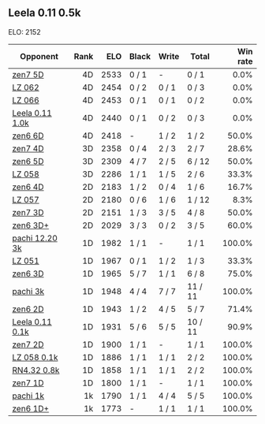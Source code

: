 ## Leela 0.11 0.5k ##

ELO: 2152

Opponent | Rank | ELO | Black | Write | Total | Win rate
---------|-----:|----:|-------|-------|-------|-------:
[zen7 5D](zen7%205D.md) | 4D | 2533 | 0 / 1 | - | 0 / 1 | 0.0%
[LZ 062](LZ%20062.md) | 4D | 2454 | 0 / 2 | 0 / 1 | 0 / 3 | 0.0%
[LZ 066](LZ%20066.md) | 4D | 2453 | 0 / 1 | 0 / 1 | 0 / 2 | 0.0%
[Leela 0.11 1.0k](Leela%200.11%201.0k.md) | 4D | 2440 | 0 / 1 | 0 / 2 | 0 / 3 | 0.0%
[zen6 6D](zen6%206D.md) | 4D | 2418 | - | 1 / 2 | 1 / 2 | 50.0%
[zen7 4D](zen7%204D.md) | 3D | 2358 | 0 / 4 | 2 / 3 | 2 / 7 | 28.6%
[zen6 5D](zen6%205D.md) | 3D | 2309 | 4 / 7 | 2 / 5 | 6 / 12 | 50.0%
[LZ 058](LZ%20058.md) | 3D | 2286 | 1 / 1 | 1 / 5 | 2 / 6 | 33.3%
[zen6 4D](zen6%204D.md) | 2D | 2183 | 1 / 2 | 0 / 4 | 1 / 6 | 16.7%
[LZ 057](LZ%20057.md) | 2D | 2180 | 0 / 6 | 1 / 6 | 1 / 12 | 8.3%
[zen7 3D](zen7%203D.md) | 2D | 2151 | 1 / 3 | 3 / 5 | 4 / 8 | 50.0%
[zen6 3D+](zen6%203D+.md) | 2D | 2029 | 3 / 3 | 0 / 2 | 3 / 5 | 60.0%
[pachi 12.20 3k](pachi%2012.20%203k.md) | 1D | 1982 | 1 / 1 | - | 1 / 1 | 100.0%
[LZ 051](LZ%20051.md) | 1D | 1967 | 0 / 1 | 1 / 2 | 1 / 3 | 33.3%
[zen6 3D](zen6%203D.md) | 1D | 1965 | 5 / 7 | 1 / 1 | 6 / 8 | 75.0%
[pachi 3k](pachi%203k.md) | 1D | 1948 | 4 / 4 | 7 / 7 | 11 / 11 | 100.0%
[zen6 2D](zen6%202D.md) | 1D | 1943 | 1 / 2 | 4 / 5 | 5 / 7 | 71.4%
[Leela 0.11 0.1k](Leela%200.11%200.1k.md) | 1D | 1931 | 5 / 6 | 5 / 5 | 10 / 11 | 90.9%
[zen7 2D](zen7%202D.md) | 1D | 1900 | 1 / 1 | - | 1 / 1 | 100.0%
[LZ 058 0.1k](LZ%20058%200.1k.md) | 1D | 1886 | 1 / 1 | 1 / 1 | 2 / 2 | 100.0%
[RN4.32 0.8k](RN4.32%200.8k.md) | 1D | 1858 | 1 / 1 | 1 / 1 | 2 / 2 | 100.0%
[zen7 1D](zen7%201D.md) | 1D | 1800 | 1 / 1 | - | 1 / 1 | 100.0%
[pachi 1k](pachi%201k.md) | 1k | 1790 | 1 / 1 | 4 / 4 | 5 / 5 | 100.0%
[zen6 1D+](zen6%201D+.md) | 1k | 1773 | - | 1 / 1 | 1 / 1 | 100.0%
